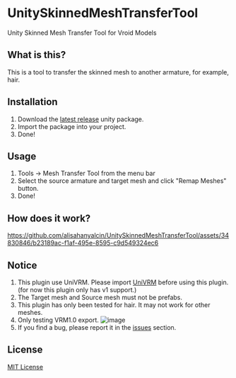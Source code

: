# UnitySkinnedMeshTransferTool
 Unity Skinned Mesh Transfer Tool for Vroid Models

## What is this?
This is a tool to transfer the skinned mesh to another armature, for example, hair.

## Installation
1. Download the [latest release](https://github.com/alisahanyalcin/UnitySkinnedMeshTransferTool/releases) unity package.
2. Import the package into your project.
3. Done!

## Usage
1. Tools -> Mesh Transfer Tool from the menu bar
2. Select the source armature and target mesh and click "Remap Meshes" button.
3. Done!

## How does it work?
https://github.com/alisahanyalcin/UnitySkinnedMeshTransferTool/assets/34830846/b23189ac-f1af-495e-8595-c9d549324ec6

## Notice
1. This plugin use UniVRM. Please import [UniVRM](https://github.com/vrm-c/UniVRM) before using this plugin. (for now this plugin only has v1 support.)
2. The Target mesh and Source mesh must not be prefabs.
3. This plugin has only been tested for hair. It may not work for other meshes.
4. Only testing VRM1.0 export. ![image](https://github.com/alisahanyalcin/UnitySkinnedMeshTransferTool/assets/34830846/c3f65ab2-4635-4718-8812-10e1c631ae2a)
5. If you find a bug, please report it in the [issues](https://github.com/alisahanyalcin/UnitySkinnedMeshTransferTool/issues) section.

## License
[MIT License](https://github.com/alisahanyalcin/UnitySkinnedMeshTransferTool/blob/master/LICENSE)

